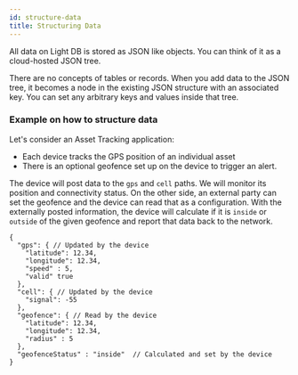 ```yaml
---
id: structure-data
title: Structuring Data
---
```


All data on Light DB is stored as JSON like objects. You can think of it as a cloud-hosted JSON tree.

There are no concepts of tables or records. When you add data to the JSON tree, it becomes a node in the existing JSON structure with an associated key. You can set any arbitrary keys and values inside that tree.

### Example on how to structure data

Let's consider an Asset Tracking application: 
- Each device tracks the GPS position of an individual asset 
- There is an optional geofence set up on the device to trigger an alert.

The device will post data to the `gps` and `cell` paths. We will monitor its position and connectivity status. On the other side, an external party can set the geofence and the device can read that as a configuration. With the externally posted information, the device will calculate if it is `inside` or `outside` of the given geofence and report that data back to the network.

```
{
  "gps": { // Updated by the device
    "latitude": 12.34,
    "longitude": 12.34,
    "speed" : 5,
    "valid" true
  },
  "cell": { // Updated by the device
    "signal": -55
  },
  "geofence": { // Read by the device
    "latitude": 12.34,
    "longitude": 12.34,
    "radius" : 5
  },
  "geofenceStatus" : "inside"  // Calculated and set by the device
}
```
